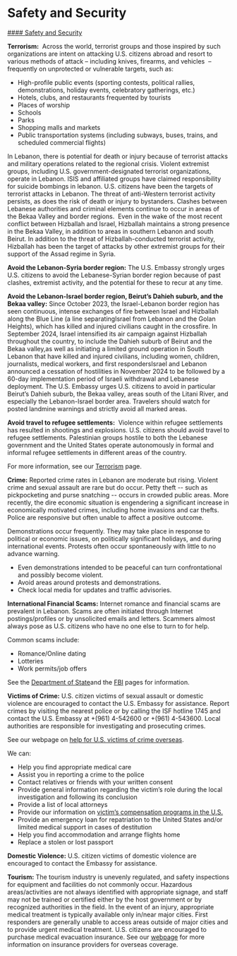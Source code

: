 # Safety and Security

[#### Safety and Security](javascript:void(0); "Safety and Security")

**Terrorism:**  Across the world, terrorist groups and those inspired by such organizations are intent on attacking U.S. citizens abroad and resort to various methods of attack – including knives, firearms, and vehicles  – frequently on unprotected or vulnerable targets, such as:

* High-profile public events (sporting contests, political rallies, demonstrations, holiday events, celebratory gatherings, etc.)
* Hotels, clubs, and restaurants frequented by tourists
* Places of worship
* Schools
* Parks
* Shopping malls and markets
* Public transportation systems (including subways, buses, trains, and scheduled commercial flights)

In Lebanon, there is potential for death or injury because of terrorist attacks and military operations related to the regional crisis. Violent extremist groups, including U.S. government-designated terrorist organizations, operate in Lebanon. ISIS and affiliated groups have claimed responsibility for suicide bombings in lebanon. U.S. citizens have been the targets of terrorist attacks in Lebanon. The threat of anti-Western terrorist activity persists, as does the risk of death or injury to bystanders. Clashes between Lebanese authorities and criminal elements continue to occur in areas of the Bekaa Valley and border regions.  Even in the wake of the most recent conflict between Hizballah and Israel, Hizballah maintains a strong presence in the Bekaa Valley, in addition to areas in southern Lebanon and south Beirut. In addition to the threat of Hizballah-conducted terrorist activity, Hizballah has been the target of attacks by other extremist groups for their support of the Assad regime in Syria.

**Avoid the Lebanon-Syria border region:** The U.S. Embassy strongly urges U.S. citizens to avoid the Lebanese-Syrian border region because of past clashes, extremist activity, and the potential for these to recur at any time.

**Avoid the Lebanon-Israel border region, Beirut’s Dahieh suburb, and the Bekaa valley:** Since October 2023, the Israel-Lebanon border region has seen continuous, intense exchanges of fire between Israel and Hizballah along the Blue Line (a line separatingIsrael from Lebanon and the Golan Heights), which has killed and injured civilians caught in the crossfire. In September 2024, Israel intensified its air campaign against Hizballah throughout the country, to include the Dahieh suburb of Beirut and the Bekaa valley,as well as initiating a limited ground operation in South Lebanon that have killed and injured civilians, including women, children, journalists, medical workers, and first respondersIsrael and Lebanon announced a cessation of hostilities in November 2024 to be followed by a 60-day implementation period of Israeli withdrawal and Lebanese deployment. The U.S. Embassy urges U.S. citizens to avoid in particular Beirut’s Dahieh suburb, the Bekaa valley, areas south of the Litani River, and especially the Lebanon-Israel border area. Travelers should watch for posted landmine warnings and strictly avoid all marked areas.

**Avoid travel to refugee settlements:**  Violence within refugee settlements has resulted in shootings and explosions. U.S. citizens should avoid travel to refugee settlements. Palestinian groups hostile to both the Lebanese government and the United States operate autonomously in formal and informal refugee settlements in different areas of the country.

For more information, see our [Terrorism](https://travel.state.gov/content/travel/en/international-travel/emergencies/terrorism.html) page.

**Crime:** Reported crime rates in Lebanon are moderate but rising. Violent crime and sexual assault are rare but do occur. Petty theft -- such as pickpocketing and purse snatching -- occurs in crowded public areas. More recently, the dire economic situation is engendering a significant increase in economically motivated crimes, including home invasions and car thefts. Police are responsive but often unable to affect a positive outcome.

Demonstrations occur frequently. They may take place in response to political or economic issues, on politically significant holidays, and during international events. Protests often occur spontaneously with little to no advance warning.

* Even demonstrations intended to be peaceful can turn confrontational and possibly become violent.
* Avoid areas around protests and demonstrations.
* Check local media for updates and traffic advisories.

**International Financial Scams:** Internet romance and financial scams are prevalent in Lebanon. Scams are often initiated through Internet postings/profiles or by unsolicited emails and letters. Scammers almost always pose as U.S. citizens who have no one else to turn to for help.

Common scams include:

* Romance/Online dating
* Lotteries
* Work permits/job offers

See the [Department of State](http://travel.state.gov/content/passports/english/emergencies/scams.html)and the [FBI](http://www.fbi.gov/scams-safety/fraud) pages for information.

**Victims of Crime:** U.S. citizen victims of sexual assault or domestic violence are encouraged to contact the U.S. Embassy for assistance. Report crimes by visiting the nearest police or by calling the ISF hotline 1745 and contact the U.S. Embassy at +(961) 4-542600 or +(961) 4-543600. Local authorities are responsible for investigating and prosecuting crimes.

See our webpage on [help for U.S. victims of crime overseas](http://travel.state.gov/content/passports/en/emergencies/victims.html).

We can:

* Help you find appropriate medical care
* Assist you in reporting a crime to the police
* Contact relatives or friends with your written consent
* Provide general information regarding the victim’s role during the local investigation and following its conclusion
* Provide a list of local attorneys
* Provide our information on [victim’s compensation programs in the U.S.](http://travel.state.gov/content/passports/english/emergencies/victims.html)
* Provide an emergency loan for repatriation to the United States and/or limited medical support in cases of destitution
* Help you find accommodation and arrange flights home
* Replace a stolen or lost passport

**Domestic Violence:** U.S. citizen victims of domestic violence are encouraged to contact the Embassy for assistance.

**Tourism:** The tourism industry is unevenly regulated, and safety inspections for equipment and facilities do not commonly occur. Hazardous areas/activities are not always identified with appropriate signage, and staff may not be trained or certified either by the host government or by recognized authorities in the field. In the event of an injury, appropriate medical treatment is typically available only in/near major cities. First responders are generally unable to access areas outside of major cities and to provide urgent medical treatment. U.S. citizens are encouraged to purchase medical evacuation insurance. See our [webpage](https://travel.state.gov/content/travel/en/international-travel/before-you-go/your-health-abroad/insurance-providers-overseas.html) for more information on insurance providers for overseas coverage.